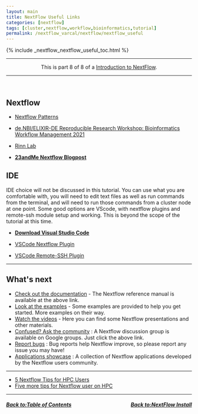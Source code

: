 ```yaml
---
layout: main
title: NextFlow Useful Links
categories: [nextflow]
tags: [cluster,nextflow,workflow,bioinformatics,tutorial]
permalink: /nextflow_varcal/nextflow/nextflow_useful
---
```

{% include _nextflow_nextflow_useful_toc.html %}


<hr>
<center>This is part 8 of 8 of a <a href="/nextflow_varcal/nextflow/" target="_blank">Introduction to NextFlow</a>.</center>
<hr>

<br>

## Nextflow

*   [Nextflow Patterns](https://nextflow-io.github.io/patterns/index.html#_basic_patterns)

*   [de.NBI/ELIXIR-DE Reproducible Research Workshop: Bioinformatics Workflow Management 2021](https://nextflow-io.github.io/elixir-workshop-21/docs/about.html)

*   [Rinn Lab](https://www.lncrna.io/bchm-5631-lectures-info)

*   **[23andMe Nextflow Blogpost](https://medium.com/23andme-engineering/introduction-to-nextflow-4d0e3b6768d1)**


## IDE

IDE choice will not be discussed in this tutorial. You can use what you are comfortable with, you will need to edit text files as well as run commands from the terminal, and will need to run those commands from a cluster node at one point. Some good options are VScode, with nextflow plugins and remote-ssh module setup and working. This is beyond the scope of the tutorial at this time.

*   **[Download Visual Studio Code](https://code.visualstudio.com/Download)**

*   [VSCode Nextflow Plugin](https://marketplace.visualstudio.com/items?itemName=nextflow.nextflow)

*   [VSCode Remote-SSH Plugin](https://marketplace.visualstudio.com/items?itemName=ms-vscode-remote.remote-ssh)

---
## What's next
*   [Check out the documentation]() - The Nextflow reference manual is available at the above link.
*   [Look at the examples]() - Some examples are provided to help you get started. More examples on their way.
*   [Watch the videos]() - Here you can find some Nextflow presentations and other materials.
*   [Confused? Ask the community]() : A Nextflow discussion group is available on Google groups. Just click the above link.
*   [Report bugs]() : Bug reports help Nextflow improve, so please report any issue you may have!
*   [Applications showcase]() : A collection of Nextflow applications developed by the Nextflow users community.

---

*   [5 Nextflow Tips for HPC Users](https://www.nextflow.io/blog/2021/5_tips_for_hpc_users.html)
*   [Five more tips for Nextflow user on HPC](https://www.nextflow.io/blog/2021/5-more-tips-for-nextflow-user-on-hpc.html)

---

<h5><a href="/nextflow_varcal/nextflow/nextflow_install" style="float: left"><b>Back to:</b>Table of Contents</a>

<a href="/nextflow_varcal/nextflow/index" style="float: right"><b>Back to:</b>NextFlow Install</a></h5>
